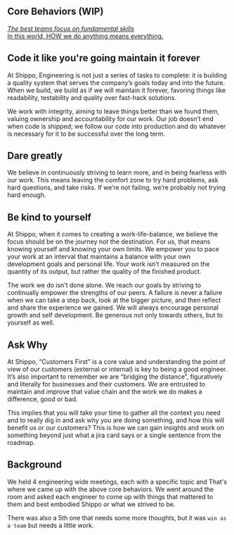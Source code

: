 ## Core Behaviors (WIP)

[_The best teams focus on fundamental skills_](https://medium.com/swlh/leaders-be-the-dumbest-in-the-room-777060a38d86)    
[In this world, HOW we do anything means everything.](https://www.howistheanswer.com/how/)

## Code it like you're going maintain it forever

At Shippo, Engineering is not just a series of tasks to complete: it is building a quality system that serves the company’s goals today and into the future.  When we build, we build as if we will maintain it forever, favoring things like readability, testability and quality over fast-hack solutions.  

We work with integrity, aiming to leave things better than we found them, valuing ownership and accountability for our work.  Our job doesn’t end when code is shipped; we follow our code into production and do whatever is necessary for it to be successful over the long term. 

## Dare greatly

We believe in continuously striving to learn more, and in being fearless with our work. This means leaving the comfort zone to try hard problems, ask hard questions, and take risks. If we’re not failing, we’re probably not trying hard enough.

## Be kind to yourself

At Shippo, when it comes to creating a work-life-balance, we believe the focus should be on the journey not the destination. For us, that means knowing yourself and knowing your own limits. We empower you to pace your work at an interval that maintains a balance with your own development goals and personal life. Your work isn’t measured on the quantity of its output, but rather the quality of the finished product. 

The work we do isn’t done alone. We reach our goals by striving to continually empower the strengths of our peers. A failure is never a failure when we can take a step back, look at the bigger picture, and then reflect and share the experience we gained. We will always encourage personal growth and self development. Be generous not only towards others, but to yourself as well.  

## Ask Why

At Shippo, “Customers First” is a core value and understanding the point of view of our customers (external or internal) is key to being a good engineer.  It’s also important to remember we are “bridging the distance”, figuratively and literally for businesses and their customers.  We are entrusted to maintain and improve that value chain and the work we do makes a difference, good or bad.

This implies that you will take your time to gather all the context you need and to really dig in and ask why you are doing something, and how this will benefit us or our customers?  This is how we can gain insights and work on something beyond just what a jira card says or a single sentence from the roadmap.

## Background

We held 4 engineering wide meetings, each with a specific topic and That's where we came up with the above core behaviors.  We went around the room and asked each engineer to come up with things that mattered to them and best embodied Shippo or what we strived to be.  

There was also a 5th one that needs some more thoughts, but it was `win as a team` but needs a little work.
